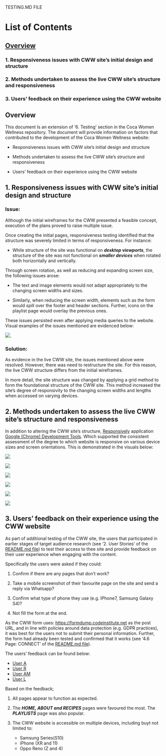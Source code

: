 TESTING.MD FILE

# List of Contents

## [Overview](#Overview)

### 1. Responsiveness issues with CWW site’s initial design and structure

### 2. Methods undertaken to assess the live CWW site’s structure and responsiveness

### 3. Users’ feedback on their experience using the CWW website



## Overview

This document Is an extension of ‘6. Testing’ section in the Coca Women Wellness repository. The document will provide information on factors that contributed to the development of the Coca Women Wellness website: 

- Responsiveness issues with CWW site’s initial design and structure

- Methods undertaken to assess the live CWW site’s structure and responsiveness

- Users’ feedback on their experience using the CWW website

## 1. Responsiveness issues with CWW site’s initial design and structure

### **Issue:**

Although the initial wireframes for the CWW presented a feasible concept, execution of the plans proved to raise multiple issue. 

Once creating the initial pages, responsiveness testing identified that the structure was severely limited in terms of responsiveness. For instance: 

- While structure of the site was functional on **_desktop viewports_**, the structure of the site was not functional on **_smaller devices_** when rotated both horizontally and vertically. 

Through screen rotation, as well as reducing and expanding screen size, the following issues arose: 

- The text and image elements would not adapt appropriately to the changing screen widths and sizes. 

- Similarly, when reducing the screen width, elements such as the form would spill over the footer and header sections. Further, icons on the playlist page would overlay the previous ones.

These issues persisted even after applying media queries to the website. Visual examples of the issues mentioned are evidenced below: 

![](/assets/images/testing-evidence/cww-oldwebsitestructure.png). 

### **Solution:** 

As evidence in the live CWW site, the issues mentioned above were resolved. However, there was need to restructure the site. For this reason, the live CWW structure differs from the initial wireframes. 

In more detail, the site structure was changed by applying a grid method to form the foundational structure of the CWW site. This method increased the site’s degree of responsivity to the changing screen widths and lengths when accessed on varying devices.

## 2. Methods undertaken to assess the live CWW site’s structure and responsiveness

In addition to altering the CWW site’s structure, [Responsively](https://responsively.app/download) application [Google (Chrome) Development Tools](https://developer.chrome.com/docs/devtools/open/). Which supported the consistent assessment of the degree to which website is responsive on various device sizes and screen orientations. This is demonstrated in the visuals below: 

 
![](/assets/images/testing-evidence/responsivelyapp-testing-home.html-cww.PNG)

![](/assets/images/testing-evidence/responsivelyapp-testing-about.html-cww.PNG)

![](/assets/images/testing-evidence/responsivelyapp-testing-recipes.html-cww.PNG)

![](/assets/images/testing-evidence/responsivelyapp-testing-playlists.html-cww.PNG)

![](/assets/images/testing-evidence/responsivelyapp-testing-connect.html-cww.PNG)

![](/assets/images/testing-evidence/responsivelyapp-testing-404.html-cww.PNG)



## 3. Users’ feedback on their experience using the CWW website

As part of additional testing of the CWW site, the users that participated in earlier stages of target audience research (see ‘2. User Stories’ of the [README.md file](https://github.com/SOlaCoder005/coca-women-wellness/blob/master/README.md)) to test their access to thee site and provide feedback on their user experience when engaging with the content. 

Specifically the users were asked if they could: 

1. Confirm if there are any pages that don’t work?

2. Take a mobile screenshot of their favourite page on the site and send a reply via Whatsapp? 

3.  Confirm what type of phone they use (e.g. IPhone7, Samsung Galaxy S4)?

4. Not fill the form at the end. 

As the CWW form uses: https://formdump.codeinstitute.net as the post URL, and in line with policies around data protection (e.g. GDPR practices), it was best for the users not to submit their personal information. Further, the form had already been tested and confirmed that it works (see ‘4.6 Page: CONNECT’ of the [README.md file](https://github.com/SOlaCoder005/coca-women-wellness/blob/master/README.md)).

The users’ feedback can be found below: 

- [User A](/assets/images/testing-evidence/userafeedback.PNG) 
- [User R](/assets/images/testing-evidence/userrfeedback.PNG) 
- [User AM](/assets/images/testing-evidence/useramfeedback.PNG) 
- [User L](/assets/images/testing-evidence/userlfeedback.PNG) 

Based on the feedback;

1. All pages appear to function as expected.

2. The **_HOME, ABOUT and RECIPES_** pages were favoured the most. The **_PLAYLISTS_** page was also popular. 

3. The CWW website is accessible on multiple devices, including buyt not limited to: 

    - Samsung Series(S10) 
    - iPhone (XR and 11)
    - Oppo Reno (Z and 4) 
